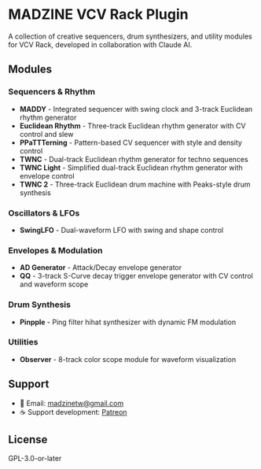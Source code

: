 # MADZINE VCV Rack Plugin

A collection of creative sequencers, drum synthesizers, and utility modules for VCV Rack, developed in collaboration with Claude AI.

## Modules

### Sequencers & Rhythm
- **MADDY** - Integrated sequencer with swing clock and 3-track Euclidean rhythm generator
- **Euclidean Rhythm** - Three-track Euclidean rhythm generator with CV control and slew
- **PPaTTTerning** - Pattern-based CV sequencer with style and density control
- **TWNC** - Dual-track Euclidean rhythm generator for techno sequences
- **TWNC Light** - Simplified dual-track Euclidean rhythm generator with envelope control
- **TWNC 2** - Three-track Euclidean drum machine with Peaks-style drum synthesis

### Oscillators & LFOs
- **SwingLFO** - Dual-waveform LFO with swing and shape control

### Envelopes & Modulation
- **AD Generator** - Attack/Decay envelope generator
- **QQ** - 3-track S-Curve decay trigger envelope generator with CV control and waveform scope

### Drum Synthesis
- **Pinpple** - Ping filter hihat synthesizer with dynamic FM modulation

### Utilities
- **Observer** - 8-track color scope module for waveform visualization

## Support

- 📧 Email: madzinetw@gmail.com
- ☕ Support development: [Patreon](https://www.patreon.com/c/madzinetw)

## License

GPL-3.0-or-later
